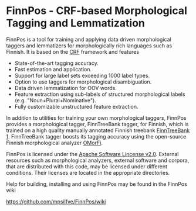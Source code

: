 # FinnPos - CRF-based Morphological Tagging and Lemmatization

FinnPos is a tool for training and applying data driven morphological
taggers and lemmatizers for morphologically rich languages such as
Finnish. It is based on the [CRF](http://en.wikipedia.org/wiki/Conditional_random_field) framework and features

* State-of-the-art tagging accuracy.
* Fast estimation and application.
* Support for large label sets exceeding 1000 label types.
* Option to use taggers for morphological disambiguation.
* Data driven lemmatization for OOV words.
* Feature extraction using sub-labels of structured morphological labels
  (e.g. "Noun+Plural+Nominative").
* Fully customizable unstructured feature extraction.

In addition to utilities for training your own morphological taggers,
FinnPos provides a morphological tagger, FinnTreeBank tagger, for
Finnish, which is trained on a high quality manually annotated Finnish
treebank [FinnTreeBank
1](http://www.ling.helsinki.fi/kieliteknologia/tutkimus/treebank/). FinnTreeBank
tagger boosts its tagging accuracy using the open-source Finnish
morphological analyzer [OMorFi](https://code.google.com/p/omorfi/).

FinnPos is licensed under the [Apache Software Lincense
v2.0](http://www.apache.org/licenses/LICENSE-2.0). External resources
such as morphological analyzers, external software and corpora, that
are distributed with this code, may be licensed under different
conditions. Their licenses are located in the appropriate directories.

Help for building, installing and using FinnPos may be found in the
FinnPos wiki

  https://github.com/mpsilfve/FinnPos/wiki